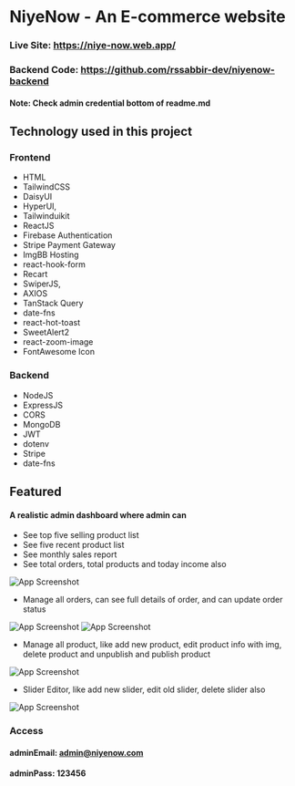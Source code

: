 # NiyeNow - An E-commerce website
### Live Site: https://niye-now.web.app/
### Backend Code: https://github.com/rssabbir-dev/niyenow-backend
#### Note: Check admin credential bottom of readme.md

## Technology used in this project
### Frontend
- HTML
- TailwindCSS
- DaisyUI
- HyperUI,
- Tailwinduikit
- ReactJS
- Firebase Authentication
- Stripe Payment Gateway
- ImgBB Hosting
- react-hook-form
- Recart
- SwiperJS,
- AXIOS
- TanStack Query
- date-fns
- react-hot-toast
- SweetAlert2
- react-zoom-image
- FontAwesome Icon

### Backend
- NodeJS
- ExpressJS
- CORS
- MongoDB
- JWT
- dotenv
- Stripe
- date-fns

## Featured
#### A realistic admin dashboard where admin can
- See top five selling product list
- See five recent product list
- See monthly sales report
- See total orders, total products and today income also

![App Screenshot](https://i.ibb.co/qFBLqM7/Screenshot-51.png)

- Manage all orders, can see full details of order, and can update order status

![App Screenshot](https://i.ibb.co/28TDjRN/Screenshot-52.png)
![App Screenshot](https://i.ibb.co/YBDyRTP/Screenshot-53.png)

- Manage all product, like add new product, edit product info with img, delete product and unpublish and publish product

![App Screenshot](https://i.ibb.co/9b09bYW/Screenshot-54.png)

- Slider Editor, like add new slider, edit old slider, delete slider also

![App Screenshot](https://i.ibb.co/J2XK0D4/Screenshot-55.png)


### Access
#### adminEmail: admin@niyenow.com
#### adminPass: 123456